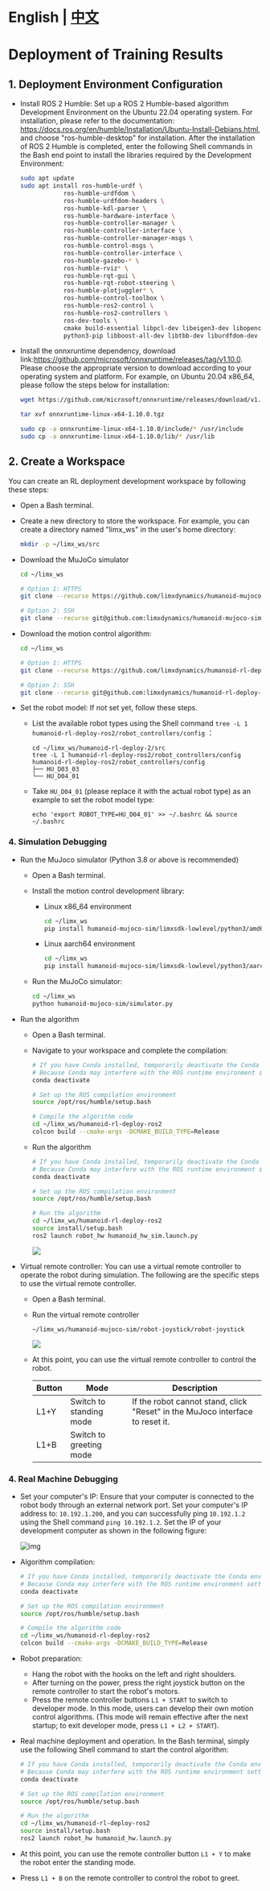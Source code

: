 # English | [中文](README_cn.md)
# Deployment of Training Results



## 1. Deployment Environment Configuration

- Install ROS 2 Humble: Set up a ROS 2 Humble-based algorithm Development Environment on the Ubuntu 22.04 operating system. For installation, please refer to the documentation: https://docs.ros.org/en/humble/Installation/Ubuntu-Install-Debians.html, and choose "ros-humble-desktop" for installation. After the installation of ROS 2 Humble is completed, enter the following Shell commands in the Bash end point to install the libraries required by the Development Environment:

    ```bash
    sudo apt update
    sudo apt install ros-humble-urdf \
                ros-humble-urdfdom \
                ros-humble-urdfdom-headers \
                ros-humble-kdl-parser \
                ros-humble-hardware-interface \
                ros-humble-controller-manager \
                ros-humble-controller-interface \
                ros-humble-controller-manager-msgs \
                ros-humble-control-msgs \
                ros-humble-controller-interface \
                ros-humble-gazebo-* \
                ros-humble-rviz* \
                ros-humble-rqt-gui \
                ros-humble-rqt-robot-steering \
                ros-humble-plotjuggler* \
                ros-humble-control-toolbox \
                ros-humble-ros2-control \
                ros-humble-ros2-controllers \
                ros-dev-tools \
                cmake build-essential libpcl-dev libeigen3-dev libopencv-dev libmatio-dev \
                python3-pip libboost-all-dev libtbb-dev liburdfdom-dev liborocos-kdl-dev -y
    ```

    

- Install the onnxruntime dependency, download link:https://github.com/microsoft/onnxruntime/releases/tag/v1.10.0. Please choose the appropriate version to download according to your operating system and platform. For example, on Ubuntu 20.04 x86_64, please follow the steps below for installation:
  
    ```Bash
    wget https://github.com/microsoft/onnxruntime/releases/download/v1.10.0/onnxruntime-linux-x64-1.10.0.tgz
    
    tar xvf onnxruntime-linux-x64-1.10.0.tgz
    
    sudo cp -a onnxruntime-linux-x64-1.10.0/include/* /usr/include
    sudo cp -a onnxruntime-linux-x64-1.10.0/lib/* /usr/lib
    ```



## 2. Create a Workspace

You can create an RL deployment development workspace by following these steps:
- Open a Bash terminal.
- Create a new directory to store the workspace. For example, you can create a directory named "limx_ws" in the user's home directory:
    ```Bash
    mkdir -p ~/limx_ws/src
    ```
    
- Download the MuJoCo simulator
    ```Bash
    cd ~/limx_ws

    # Option 1: HTTPS
    git clone --recurse https://github.com/limxdynamics/humanoid-mujoco-sim.git

    # Option 2: SSH
    git clone --recurse git@github.com:limxdynamics/humanoid-mujoco-sim.git
    ```
    
- Download the motion control algorithm:
    ```Bash
    cd ~/limx_ws

    # Option 1: HTTPS
    git clone --recurse https://github.com/limxdynamics/humanoid-rl-deploy-ros2.git

    # Option 2: SSH
    git clone --recurse git@github.com:limxdynamics/humanoid-rl-deploy-ros2.git
    ```
    
- Set the robot model: If not set yet, follow these steps.

  - List the available robot types using the Shell command `tree -L 1 humanoid-rl-deploy-ros2/robot_controllers/config` ：

    ```
    cd ~/limx_ws/humanoid-rl-deploy-2/src
    tree -L 1 humanoid-rl-deploy-ros2/robot_controllers/config
    humanoid-rl-deploy-ros2/robot_controllers/config
    ├── HU_D03_03
    └── HU_D04_01
    
    ```

  - Take `HU_D04_01` (please replace it with the actual robot type) as an example to set the robot model type:

    ```
    echo 'export ROBOT_TYPE=HU_D04_01' >> ~/.bashrc && source ~/.bashrc
    ```

### 4. Simulation Debugging

- Run the MuJoco simulator (Python 3.8 or above is recommended)

  - Open a Bash terminal.

  - Install the motion control development library:

    - Linux x86_64 environment

      ```bash
      cd ~/limx_ws
      pip install humanoid-mujoco-sim/limxsdk-lowlevel/python3/amd64/limxsdk-*-py3-none-any.whl
      ```

    - Linux aarch64 environment

      ```bash
      cd ~/limx_ws
      pip install humanoid-mujoco-sim/limxsdk-lowlevel/python3/aarch64/limxsdk-*-py3-none-any.whl
      ```

  - Run the MuJoCo simulator:

    ```bash
    cd ~/limx_ws
    python humanoid-mujoco-sim/simulator.py
    ```

- Run the algorithm

  - Open a Bash terminal.

  - Navigate to your workspace and complete the compilation:

    ```bash
    # If you have Conda installed, temporarily deactivate the Conda environment
    # Because Conda may interfere with the ROS runtime environment settings
    conda deactivate

    # Set up the ROS compilation environment
    source /opt/ros/humble/setup.bash

    # Compile the algorithm code
    cd ~/limx_ws/humanoid-rl-deploy-ros2
    colcon build --cmake-args -DCMAKE_BUILD_TYPE=Release
    ```

  - Run the algorithm

    ```bash
    # If you have Conda installed, temporarily deactivate the Conda environment
    # Because Conda may interfere with the ROS runtime environment settings
    conda deactivate

    # Set up the ROS compilation environment
    source /opt/ros/humble/setup.bash

    # Run the algorithm
    cd ~/limx_ws/humanoid-rl-deploy-ros2
    source install/setup.bash
    ros2 launch robot_hw humanoid_hw_sim.launch.py
    ```

    ![](doc/simulator.gif)

- Virtual remote controller: You can use a virtual remote controller to operate the robot during simulation. The following are the specific steps to use the virtual remote controller.

  - Open a Bash terminal.

  - Run the virtual remote controller

    ```
    ~/limx_ws/humanoid-mujoco-sim/robot-joystick/robot-joystick
    ```

    ![](doc/robot-joystick.png)


  - At this point, you can use the virtual remote controller to control the robot.

    | **Button** | **Mode**         | **Description**                                                    |
    | -------- | ---------------- | ----------------------------------------------------------- |
    | L1+Y     | Switch to standing mode   | If the robot cannot stand, click "Reset" in the MuJoco interface to reset it. |
    | L1+B     | Switch to greeting mode |                                                             |

### 4. Real Machine Debugging

- Set your computer's IP: Ensure that your computer is connected to the robot body through an external network port. Set your computer's IP address to: `10.192.1.200`, and you can successfully ping `10.192.1.2` using the Shell command `ping 10.192.1.2`. Set the IP of your development computer as shown in the following figure:

  ![img](doc/ip.png)

- Algorithm compilation:

  ```bash
  # If you have Conda installed, temporarily deactivate the Conda environment
  # Because Conda may interfere with the ROS runtime environment settings
  conda deactivate

  # Set up the ROS compilation environment
  source /opt/ros/humble/setup.bash

  # Compile the algorithm code
  cd ~/limx_ws/humanoid-rl-deploy-ros2
  colcon build --cmake-args -DCMAKE_BUILD_TYPE=Release
  ```

- Robot preparation:

  - Hang the robot with the hooks on the left and right shoulders.
  - After turning on the power, press the right joystick button on the remote controller to start the robot's motors.
  - Press the remote controller buttons `L1 + START` to switch to developer mode. In this mode, users can develop their own motion control algorithms. (This mode will remain effective after the next startup; to exit developer mode, press `L1 + L2 + START`).

- Real machine deployment and operation. In the Bash terminal, simply use the following Shell command to start the control algorithm:

  ```bash
  # If you have Conda installed, temporarily deactivate the Conda environment
  # Because Conda may interfere with the ROS runtime environment settings
  conda deactivate

  # Set up the ROS compilation environment
  source /opt/ros/humble/setup.bash

  # Run the algorithm
  cd ~/limx_ws/humanoid-rl-deploy-ros2
  source install/setup.bash
  ros2 launch robot_hw humanoid_hw.launch.py
  ```

- At this point, you can use the remote controller button `L1 + Y` to make the robot enter the standing mode.

- Press `L1 + B` on the remote controller to control the robot to greet.
